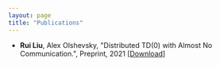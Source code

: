 ```yaml
---
layout: page
title: "Publications"
---
```


* **Rui Liu**, Alex Olshevsky, "Distributed TD(0) with Almost No Communication.", Preprint, 2021 [<a href="https://arxiv.org/pdf/2104.07855.pdf" target="_blank">Download</a>]
